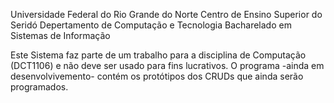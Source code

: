 Universidade Federal do Rio Grande do Norte
Centro de Ensino Superior do Seridó
Depertamento de Computação e Tecnologia
Bacharelado em Sistemas de Informação


Este Sistema faz parte de um trabalho para a disciplina de Computação (DCT1106) e não deve ser usado para fins lucrativos. O programa -ainda em desenvolvivemento- contém os protótipos dos CRUDs que ainda serão programados.